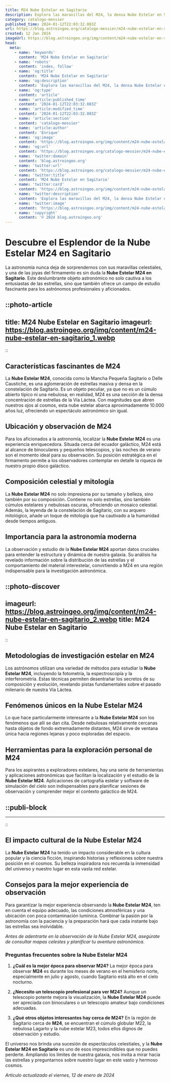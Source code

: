 ```yaml
---
title: M24 Nube Estelar en Sagitario
description: Explora las maravillas del M24, la densa Nube Estelar en Sagitario, una ventana única al corazón de nuestra galaxia.
category: catalogo-messier
published_time: 2024-01-12T22:03:32.083Z
url: https://blog.astroingeo.org/catalogo-messier/m24-nube-estelar-en-sagitario
created: 12 Jan 2024
imageUrl: https://blog.astroingeo.org/img/content/m24-nube-estelar-en-sagitario_1.webp
head:
  meta:
    - name: 'keywords'
      content: 'M24 Nube Estelar en Sagitario'
    - name: 'robots'
      content: 'index, follow'
    - name: 'og:title'
      content: 'M24 Nube Estelar en Sagitario'
    - name: 'og:description'
      content: 'Explora las maravillas del M24, la densa Nube Estelar en Sagitario, una ventana única al corazón de nuestra galaxia.'
    - name: 'og:type'
      content: 'article'
    - name: 'article:published_time'
      content: '2024-01-12T22:03:32.083Z'
    - name: 'article:modified_time'
      content: '2024-01-12T22:03:32.083Z'
    - name: 'article:section'
      content: 'catalogo-messier'
    - name: 'article:author'
      content: 'Enrique'
    - name: 'og:image'
      content: 'https://blog.astroingeo.org/img/content/m24-nube-estelar-en-sagitario_1.webp'
    - name: 'og:url'
      content: 'https://blog.astroingeo.org/catalogo-messier/m24-nube-estelar-en-sagitario'
    - name: 'twitter:domain'
      content: 'blog.astroingeo.org'
    - name: 'twitter:url'
      content: 'https://blog.astroingeo.org/catalogo-messier/m24-nube-estelar-en-sagitario'
    - name: 'twitter:title'
      content: 'M24 Nube Estelar en Sagitario'
    - name: 'twitter:card'
      content: 'https://blog.astroingeo.org/img/content/m24-nube-estelar-en-sagitario_1.webp'
    - name: 'twitter:description'
      content: 'Explora las maravillas del M24, la densa Nube Estelar en Sagitario, una ventana única al corazón de nuestra galaxia.'
    - name: 'twitter:image'
      content: 'https://blog.astroingeo.org/img/content/m24-nube-estelar-en-sagitario_1.webp'
    - name: 'copyright'
      content: '© 2024 blog.astroingeo.org'
---
```

# Descubre el Esplendor de la Nube Estelar M24 en Sagitario

La astronomía nunca deja de sorprendernos con sus maravillas celestiales, y una de las joyas del firmamento es sin duda la **Nube Estelar M24 en Sagitario**. Este deslumbrante objeto astronómico no solo cautiva a los entusiastas de las estrellas, sino que también ofrece un campo de estudio fascinante para los astrónomos profesionales y aficionados.


::photo-article
---
title: M24 Nube Estelar en Sagitario
imageurl: https://blog.astroingeo.org/img/content/m24-nube-estelar-en-sagitario_1.webp
---
::


## Características fascinantes de M24

La **Nube Estelar M24**, conocida como la Mancha Pequeña Sagitario o Delle Caustiche, es una aglomeración de estrellas masiva y densa en la constelación de Sagitario. Es un objeto peculiar, ya que no es un cúmulo abierto típico ni una nebulosa; en realidad, M24 es una sección de la densa concentración de estrellas de la Vía Láctea. Con magnitudes que abren nuestros ojos al cosmos, esta nube estelar abarca aproximadamente 10.000 años luz, ofreciendo un espectáculo astronómico sin igual.

## Ubicación y observación de M24

Para los aficionados a la astronomía, localizar la **Nube Estelar M24** es una experiencia enriquecedora. Situada cerca del ecuador galáctico, M24 está al alcance de binoculares y pequeños telescopios, y las noches de verano son el momento ideal para su observación. Su posición estratégica en el firmamento permite a los observadores contemplar en detalle la riqueza de nuestro propio disco galáctico.

## Composición celestial y mitología

La **Nube Estelar M24** no solo impresiona por su tamaño y belleza, sino también por su composición. Contiene no solo estrellas, sino también cúmulos estelares y nebulosas oscuras, ofreciendo un mosaico celestial. Además, la leyenda de la constelación de Sagitario, con su arquero mitológico, añade un toque de mitología que ha cautivado a la humanidad desde tiempos antiguos.

## Importancia para la astronomía moderna

La observación y estudio de la **Nube Estelar M24** aportan datos cruciales para entender la estructura y dinámica de nuestra galaxia. Su análisis ha revelado información sobre la distribución de las estrellas y el comportamiento del material interestelar, convirtiendo a M24 en una región indispensable para la investigación astronómica.


::photo-discover
---
imageurl: https://blog.astroingeo.org/img/content/m24-nube-estelar-en-sagitario_2.webp
title: M24 Nube Estelar en Sagitario
---
::


## Metodologías de investigación estelar en M24

Los astrónomos utilizan una variedad de métodos para estudiar la **Nube Estelar M24**, incluyendo la fotometría, la espectroscopía y la interferometría. Estas técnicas permiten desentrañar los secretos de su composición y evolución, revelando pistas fundamentales sobre el pasado milenario de nuestra Vía Láctea.

## Fenómenos únicos en la Nube Estelar M24

Lo que hace particularmente interesante a la **Nube Estelar M24** son los fenómenos que allí se dan cita. Desde nebulosas relativamente cercanas hasta objetos de fondo extremadamente distantes, M24 sirve de ventana única hacia regiones lejanas y poco exploradas del espacio.

## Herramientas para la exploración personal de M24

Para los aspirantes a exploradores estelares, hay una serie de herramientas y aplicaciones astronómicas que facilitan la localización y el estudio de la **Nube Estelar M24**. Aplicaciones de cartografía estelar y software de simulación del cielo son indispensables para planificar sesiones de observación y comprender mejor el contexto galáctico de M24.


  ::publi-block
  ---
  ---
  ::
  
  
## El impacto cultural de la Nube Estelar M24

La **Nube Estelar M24** ha tenido un impacto considerable en la cultura popular y la ciencia ficción, inspirando historias y reflexiones sobre nuestra posición en el cosmos. Su belleza inspiradora nos recuerda la inmensidad del universo y nuestro lugar en esta vasta red estelar.

## Consejos para la mejor experiencia de observación

Para garantizar la mejor experiencia observando la **Nube Estelar M24**, ten en cuenta el equipo adecuado, las condiciones atmosféricas y una ubicación con poca contaminación lumínica. Combinar la pasión por la astronomía con la paciencia y la preparación hará que cada instante bajo las estrellas sea inolvidable.

*Antes de adentrarte en la observación de la Nube Estelar M24, asegúrate de consultar mapas celestes y planificar tu aventura astronómica.*

### Preguntas frecuentes sobre la Nube Estelar M24

1. **¿Cuál es la mejor época para observar M24?**
   La mejor época para observar **M24** es durante los meses de verano en el hemisferio norte, especialmente en julio y agosto, cuando Sagitario está alto en el cielo nocturno.

2. **¿Necesito un telescopio profesional para ver M24?**
   Aunque un telescopio potente mejora la visualización, la **Nube Estelar M24** puede ser apreciada con binoculares o un telescopio amateur bajo condiciones adecuadas.

3. **¿Qué otros objetos interesantes hay cerca de M24?**
   En la región de Sagitario cerca de **M24**, se encuentran el cúmulo globular M22, la nebulosa Lagarto y la nube estelar M23, todos ellos dignos de observación y estudio.

El universo nos brinda una sucesión de espectáculos celestiales, y la **Nube Estelar M24 en Sagitario** es uno de esos imprescindibles que no puedes perderte. Ampliando los límites de nuestra galaxia, nos invita a mirar hacia las estrellas y preguntarnos sobre nuestro lugar en este vasto y hermoso cosmos.

_Artículo actualizado el viernes, 12 de enero de 2024_